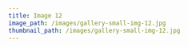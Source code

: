 ```yaml
---
title: Image 12
image_path: /images/gallery-small-img-12.jpg
thumbnail_path: /images/gallery-small-img-12.jpg
---
```

